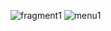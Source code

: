 ![fragment1](https://github.com/user-attachments/assets/294d4ffc-9400-4924-a84d-23cdaedba613)
![menu1](https://github.com/user-attachments/assets/437d94fe-c3a0-44c3-b6d0-3a83d9a8605c)
